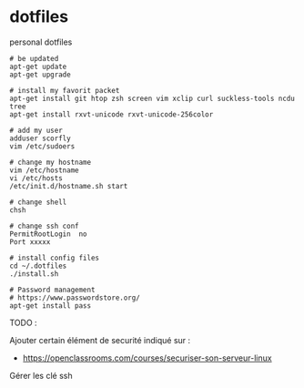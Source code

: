 # dotfiles

personal dotfiles

```
# be updated
apt-get update
apt-get upgrade
```
```
# install my favorit packet
apt-get install git htop zsh screen vim xclip curl suckless-tools ncdu tree
apt-get install rxvt-unicode rxvt-unicode-256color
```
```
# add my user
adduser scorfly
vim /etc/sudoers
```
```
# change my hostname
vim /etc/hostname
vi /etc/hosts
/etc/init.d/hostname.sh start
```
```
# change shell
chsh
```
```
# change ssh conf
PermitRootLogin  no
Port xxxxx
```
```
# install config files
cd ~/.dotfiles
./install.sh
```
```
# Password management
# https://www.passwordstore.org/
apt-get install pass
```

TODO :

Ajouter certain élément de securité indiqué sur :
 - https://openclassrooms.com/courses/securiser-son-serveur-linux

Gérer les clé ssh
